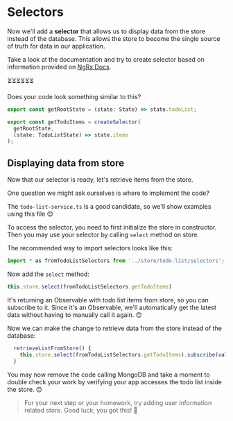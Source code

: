 # Selectors

Now we'll add a **selector** that allows us to display data from the store instead of the database. This allows the store to become the single source of truth for data in our application.

Take a look at the documentation and try to create selector based on information provided on [NgRx Docs](https://ngrx.io/guide/store/selectors).

⏳⏳⏳⏳⏳⏳

Does your code look something similar to this?

```ts
export const getRootState = (state: State) => state.todoList;

export const getTodoItems = createSelector(
  getRootState,
  (state: TodoListState) => state.items
);
```

## Displaying data from store

Now that our selector is ready, let's retrieve items from the store.

One question we might ask ourselves is where to implement the code?

The `todo-list-service.ts` is a good candidate, so we'll show examples using this file 😊

To access the selector, you need to first initialize the store in constructor. Then you may use your selector by calling `select` method on store.

The recommended way to import selectors looks like this:

```ts
import * as fromTodoListSelectors from '../store/todo-list/selectors';
```

Now add the `select` method:

```ts
this.store.select(fromTodoListSelectors.getTodoItems)
```

It's returning an Observable with todo list items from store, so you can subscribe to it. Since it's an Observable, we'll automatically get the latest data without having to manually call it again. 😊

Now we can make the change to retrieve data from the store instead of the database:

```ts
  retrieveListFromStore() {
    this.store.select(fromTodoListSelectors.getTodoItems).subscribe(value => this.todoListSubject.next(value));
  }
```

You may now remove the code calling MongoDB and take a moment to double check your work by verifying your app accesses the todo list inside the store. 😊

> For your next step or your homework, try adding user information related store. Good luck; you got this! 💪
